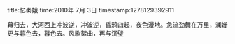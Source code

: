 title:忆秦娥
time:2010年 7月 3日
timestamp:1278129392911

幕归去，大河西上冲波逆，冲波逆，昏鸦四起，夜色漫地。急流劲舞在万里，澜姗更与暮色去，暮色去。风歌絮曲，再与沉璧